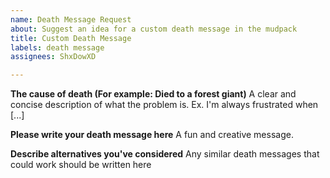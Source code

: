 ```yaml
---
name: Death Message Request
about: Suggest an idea for a custom death message in the mudpack
title: Custom Death Message
labels: death message
assignees: ShxDowXD

---
```


**The cause of death (For example: Died to a forest giant)**
A clear and concise description of what the problem is. Ex. I'm always frustrated when [...]

**Please write your death message here**
A fun and creative message.

**Describe alternatives you've considered**
Any similar death messages that could work should be written here
